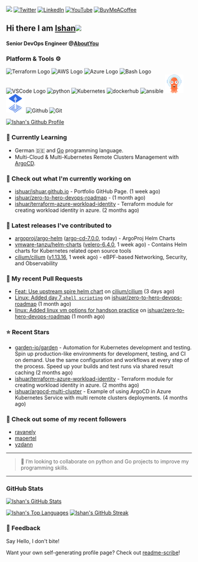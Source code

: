 <img src="https://visitor-badge.laobi.icu/badge?page_id=ishuar.ishuar&" width="105px"/> [![Twitter](https://img.shields.io/badge/Twitter-%231DA1F2.svg?style=for-the-badge&logo=Twitter&logoColor=white)](https://twitter.com/ishuar_)
[![LinkedIn](https://img.shields.io/badge/linkedin-%230077B5.svg?style=for-the-badge&logo=linkedin&logoColor=white)](https://linkedin.com/in/ishuar)
[![YouTube](https://img.shields.io/badge/YouTube-%23FF0000.svg?style=for-the-badge&logo=YouTube&logoColor=white)](https://www.youtube.com/@learndevopsdotin) [![BuyMeACoffee](https://img.shields.io/badge/Buy%20Me%20a%20Coffee-ffdd00?style=for-the-badge&logo=buy-me-a-coffee&logoColor=black)](https://www.buymeacoffee.com/ishuar)

## Hi there I am [Ishan](https://ishan.learndevops.in/)<img src="https://raw.githubusercontent.com/MartinHeinz/MartinHeinz/master/wave.gif" width="30px">

#### Senior DevOps Engineer @[AboutYou](https://corporate.aboutyou.de/en/)

### Platform & Tools ⚙️



<p>
  <img src="https://user-images.githubusercontent.com/25181517/183345121-36788a6e-5462-424a-be67-af1ebeda79a2.png" alt="Terraform Logo" width="50" height="50" />
  <img src="https://cdn.worldvectorlogo.com/logos/aws-2.svg" alt="AWS Logo" width="50" height="50" />
  <img src="https://cdn.worldvectorlogo.com/logos/azure-1.svg" alt="Azure Logo" width="50" height="50" />
  <img src="https://cdn.worldvectorlogo.com/logos/bash-1.svg" alt="Bash Logo" width="50" height="50"  width="50" height="50" />
  <img src="https://cdn.worldvectorlogo.com/logos/visual-studio-code-1.svg" alt="VSCode Logo" width="50" height="50"/>
  <img src="https://worldvectorlogo.com/logos/python-5.svg"alt="python" width="50" height="50" />
  <img src="https://worldvectorlogo.com/logos/kubernets.svg" alt="Kubernetes" width="50" height="50" />
  <img src="https://cdn.worldvectorlogo.com/logos/docker.svg" alt="dockerhub" width="50" height="50" />
  <img src="https://cdn.worldvectorlogo.com/logos/ansible.svg" alt="ansible" width="50" height="50" />
  <img src="./svg/argoprojio-icon.svg" alt="argocd" width="50" height="50" />
  <img src="./svg/fluxcdio-icon.svg" alt="fluxcd" width="50" height="50" />
  <img src="https://worldvectorlogo.com/logos/github-icon-2.svg" alt="Github" width="50" height="50" />
  <img src="https://worldvectorlogo.com/logos/git-icon.svg" alt="Git" width="50" height="50" />
</p>

[![Ishan's Github Profile](https://github-profile-summary-cards.vercel.app/api/cards/profile-details?username=ishuar&theme=github_dark)](https://github.com/vn7n24fzkq/github-profile-summary-cards)


### 🌱 Currently Learning

- German 🇩🇪 and [Go](https://go.dev/doc/) programming language.
- Multi-Cloud & Multi-Kubernetes Remote Clusters Management with [ArgoCD](https://argoproj.io/argo-cd/).

### 👷 Check out what I'm currently working on

- [ishuar/ishuar.github.io](https://github.com/ishuar/ishuar.github.io) - Portfolio GitHub Page. (1 week ago)
- [ishuar/zero-to-hero-devops-roadmap](https://github.com/ishuar/zero-to-hero-devops-roadmap) -  (1 month ago)
- [ishuar/terraform-azure-workload-identity](https://github.com/ishuar/terraform-azure-workload-identity) - Terraform module for creating workload identity in azure. (2 months ago)

### 🔭 Latest releases I've contributed to

- [argoproj/argo-helm](https://github.com/argoproj/argo-helm) ([argo-cd-7.0.0](https://github.com/argoproj/argo-helm/releases/tag/argo-cd-7.0.0), today) - ArgoProj Helm Charts
- [vmware-tanzu/helm-charts](https://github.com/vmware-tanzu/helm-charts) ([velero-6.4.0](https://github.com/vmware-tanzu/helm-charts/releases/tag/velero-6.4.0), 1 week ago) - Contains Helm charts for Kubernetes related open source tools
- [cilium/cilium](https://github.com/cilium/cilium) ([v1.13.16](https://github.com/cilium/cilium/releases/tag/v1.13.16), 1 week ago) - eBPF-based Networking, Security, and Observability

### 🔨 My recent Pull Requests

- [Feat: Use upstream spire helm chart](https://github.com/cilium/cilium/pull/32716) on [cilium/cilium](https://github.com/cilium/cilium) (3 days ago)
- [Linux: Added day 7 `shell scripting`](https://github.com/ishuar/zero-to-hero-devops-roadmap/pull/11) on [ishuar/zero-to-hero-devops-roadmap](https://github.com/ishuar/zero-to-hero-devops-roadmap) (1 month ago)
- [linux: Added linux vm options for handson practice](https://github.com/ishuar/zero-to-hero-devops-roadmap/pull/10) on [ishuar/zero-to-hero-devops-roadmap](https://github.com/ishuar/zero-to-hero-devops-roadmap) (1 month ago)

### ⭐ Recent Stars

- [garden-io/garden](https://github.com/garden-io/garden) - Automation for Kubernetes development and testing. Spin up production-like environments for development, testing, and CI on demand. Use the same configuration and workflows at every step of the process. Speed up your builds and test runs via shared result caching (2 months ago)
- [ishuar/terraform-azure-workload-identity](https://github.com/ishuar/terraform-azure-workload-identity) - Terraform module for creating workload identity in azure. (2 months ago)
- [ishuar/argocd-multi-cluster](https://github.com/ishuar/argocd-multi-cluster) - Example of using ArgoCD in Azure Kubernetes Service with multi remote clusters deployments. (4 months ago)

### 👯 Check out some of my recent followers

- [ravanely](https://github.com/ravanely)
- [maoertel](https://github.com/maoertel)
- [yzdann](https://github.com/yzdann)

---
> 👯 I’m looking to collaborate on python and Go projects to improve my programming skills.
---
### GitHub Stats

[![Ishan's GitHub Stats](https://github-readme-stats-ishuar.vercel.app/api?username=ishuar&show_icons=true&count_private=true&theme=radical&show=prs_merged_percentage&rank_icon=github)](https://github.com/ishuar/github-readme-stats)

[![Ishan's Top Languages](https://github-readme-stats-ishuar.vercel.app/api/top-langs?username=ishuar&layout=compact&langs_count=8&card_width=400&theme=radical)](#)
[![Ishan's GitHub Streak](https://streak-stats.demolab.com?user=ishuar&theme=radical&hide_border=false&card_width=400)](https://git.io/streak-stats)

### 💬 Feedback

Say Hello, I don't bite!


Want your own self-generating profile page? Check out [readme-scribe](https://github.com/muesli/readme-scribe)!
